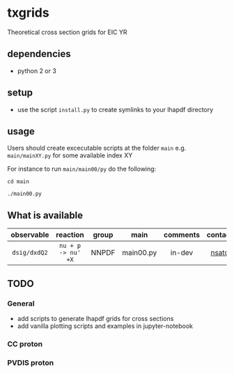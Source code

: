 # txgrids

Theoretical cross section grids for EIC YR

## dependencies 

- python 2 or 3

## setup

- use the script  ``install.py`` to create symlinks to your 
  lhapdf directory 

## usage

Users should create excecutable scripts  at the folder ``main``
e.g. ``main/mainXY.py``  for some available index XY

For instance to run ``main/main00/py`` do the following:

``cd main``

``./main00.py``

## What is available 

| observable     | reaction             | group | main      | comments | contact |
| :--:           | :--:                 | :--:  | :--:      | :--:     | :--:    |
| ``dsig/dxdQ2`` | ``nu + p -> nu' +X`` | NNPDF | main00.py | in-dev   | [nsato] |


[nsato]:<mailto:nsato@jlab.org>



## TODO

### General 

- add scripts to generate lhapdf grids for cross sections
- add vanilla plotting scripts and examples in jupyter-notebook

### CC proton




### PVDIS proton






